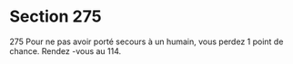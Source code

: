 # Section 275

275
Pour ne pas avoir porté secours à un humain, vous perdez 1 point
de chance.  Rendez -vous au 114.
